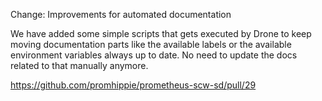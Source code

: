 Change: Improvements for automated documentation

We have added some simple scripts that gets executed by Drone to keep moving
documentation parts like the available labels or the available environment
variables always up to date. No need to update the docs related to that manually
anymore.

https://github.com/promhippie/prometheus-scw-sd/pull/29
